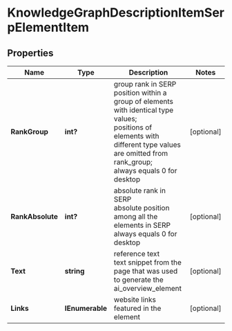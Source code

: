 # KnowledgeGraphDescriptionItemSerpElementItem


## Properties

| Name | Type | Description | Notes |
|------------ | ------------- | ------------- | -------------|
**RankGroup** | **int?** | group rank in SERP<br>position within a group of elements with identical type values;<br>positions of elements with different type values are omitted from rank_group;<br>always equals 0 for desktop |[optional]|
**RankAbsolute** | **int?** | absolute rank in SERP<br>absolute position among all the elements in SERP<br>always equals 0 for desktop |[optional]|
**Text** | **string** | reference text<br>text snippet from the page that was used to generate the ai_overview_element |[optional]|
**Links** | **IEnumerable<LinkElement>** | website links featured in the element |[optional]|